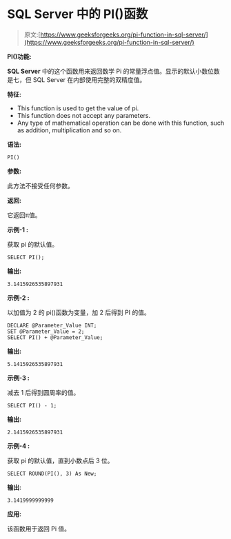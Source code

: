 # SQL Server 中的 PI()函数

> 原文:[https://www.geeksforgeeks.org/pi-function-in-sql-server/](https://www.geeksforgeeks.org/pi-function-in-sql-server/)

**PI()功能:**

**SQL Server** 中的这个函数用来返回数学 Pi 的常量浮点值。显示的默认小数位数是七，但 SQL Server 在内部使用完整的双精度值。

**特征:**

*   This function is used to get the value of pi.
*   This function does not accept any parameters.
*   Any type of mathematical operation can be done with this function, such as addition, multiplication and so on.

**语法:**

```
PI()
```

**参数:**

此方法不接受任何参数。

**返回:**

它返回π值。

**示例-1 :**

获取 pi 的默认值。

```
SELECT PI();
```

**输出:**

```
3.1415926535897931
```

**示例-2 :**

以加值为 2 的 pi()函数为变量，加 2 后得到 PI 的值。

```
DECLARE @Parameter_Value INT;
SET @Parameter_Value = 2;
SELECT PI() + @Parameter_Value;
```

**输出:**

```
5.1415926535897931
```

**示例-3 :**

减去 1 后得到圆周率的值。

```
SELECT PI() - 1;
```

**输出:**

```
2.1415926535897931
```

**示例-4 :**

获取 pi 的默认值，直到小数点后 3 位。

```
SELECT ROUND(PI(), 3) As New;
```

**输出:**

```
3.1419999999999
```

**应用:**

该函数用于返回 Pi 值。
